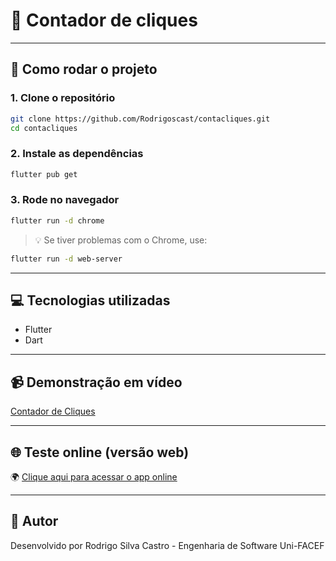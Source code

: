 
# 📱 Contador de cliques

---

## 🚀 Como rodar o projeto

### 1. Clone o repositório
```bash
git clone https://github.com/Rodrigoscast/contacliques.git
cd contacliques
```

### 2. Instale as dependências
```bash
flutter pub get
```

### 3. Rode no navegador
```bash
flutter run -d chrome
```

> 💡 Se tiver problemas com o Chrome, use:
```bash
flutter run -d web-server
```

---

## 💻 Tecnologias utilizadas

- Flutter
- Dart

---

## 📹 Demonstração em vídeo

[Contador de Cliques](rodrigo.gif)

---

## 🌐 Teste online (versão web)

🌍 [Clique aqui para acessar o app online]([https://seuapp.netlify.app](https://sage-paletas-19378b.netlify.app))

---

## 🧠 Autor

Desenvolvido por Rodrigo Silva Castro - Engenharia de Software Uni-FACEF
